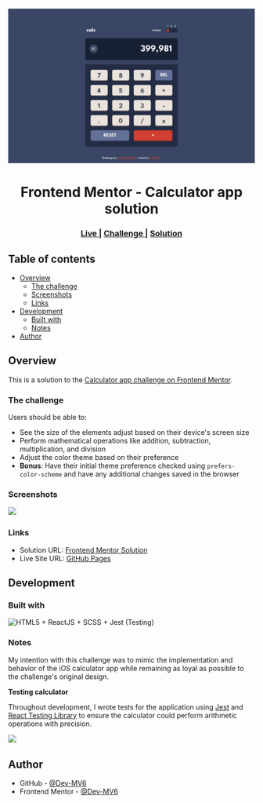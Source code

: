 ![](./screenshot.png)

<h1 align="center">Frontend Mentor - Calculator app solution</h1>

<div align="center">
  <h3>
    <a href="https://dev-mv6.github.io/Frontend-Mentor-Challenges/Calculator%20app/">
      Live
    </a>
    <span> | </span>
    <a href="https://www.frontendmentor.io/challenges/calculator-app-9lteq5N29">
      Challenge
    </a>
   <span> | </span>
    <a href="https://www.frontendmentor.io/solutions/calculator-app-N6Y57auiYc">
      Solution
    </a>
  </h3>
</div>

## Table of contents

- [Overview](#overview)
  - [The challenge](#the-challenge)
  - [Screenshots](#screenshots)
  - [Links](#links)
- [Development](#development)
  - [Built with](#built-with)
  - [Notes](#notes)
- [Author](#author)

## Overview

This is a solution to the [Calculator app challenge on Frontend Mentor](https://www.frontendmentor.io/challenges/calculator-app-9lteq5N29).

### The challenge

Users should be able to:

- See the size of the elements adjust based on their device's screen size
- Perform mathematical operations like addition, subtraction, multiplication, and division
- Adjust the color theme based on their preference
- **Bonus**: Have their initial theme preference checked using `prefers-color-scheme` and have any additional changes saved in the browser

### Screenshots

![](./themes.gif)

### Links

- Solution URL: [Frontend Mentor Solution](https://www.frontendmentor.io/solutions/calculator-app-N6Y57auiYc)
- Live Site URL: [GitHub Pages](https://dev-mv6.github.io/Frontend-Mentor-Challenges/Calculator%20app/)

## Development

### Built with

<img src="https://skillicons.dev/icons?i=html,react,scss,jest" title="HTML5 + ReactJS + SCSS + Jest (Testing)">

### Notes

My intention with this challenge was to mimic the implementation and behavior of the iOS calculator app while remaining as loyal as possible to the challenge's original design.

**Testing calculator**

Throughout development, I wrote tests for the application using [Jest](https://jestjs.io/) and [React Testing Library](https://testing-library.com/docs/react-testing-library/intro/) to ensure the calculator could perform arithmetic operations with precision.

![](./tests.gif)

## Author

- GitHub - [@Dev-MV6](https://github.com/Dev-MV6)
- Frontend Mentor - [@Dev-MV6](https://www.frontendmentor.io/profile/Dev-MV6)
